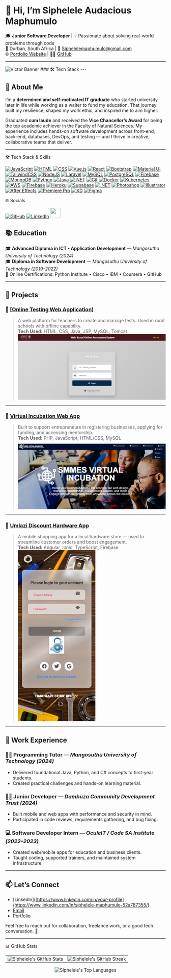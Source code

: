
# 👋 Hi, I’m Siphelele Audacious Maphumulo

🎓 **Junior Software Developer** | 💡 Passionate about solving real-world problems through code  
📍 Durban, South Africa | 📧 [Siphelelemaphumulo@gmail.com](mailto:Siphelelemaphumulo@gmail.com)  
🌐 [Portfolio Website](https://siphelele-maphumulo.github.io/Portfolio/) | 🧑‍💻 [GitHub](https://github.com/Siphelele-Maphumulo)


---
<img src="https://capsule-render.vercel.app/api?type=venom&height=200&color=gradient&text=Welcome" alt="Victor Banner"/>
### 🛠️ Tech Stack
---

## 🧠 About Me

I’m a **determined and self-motivated IT graduate** who started university later in life while working as a waiter to fund my education. That journey built my resilience, shaped my work ethic, and inspired me to aim higher.

Graduated **cum laude** and received the **Vice Chancellor’s Award** for being the top academic achiever in the Faculty of Natural Sciences. My experience includes hands-on software development across front-end, back-end, databases, DevOps, and testing — and I thrive in creative, collaborative teams that deliver.

---

🛠️ Tech Stack & Skills
<p align="left"> <a href="https://developer.mozilla.org/en-US/docs/Web/JavaScript" target="_blank"><img src="https://raw.githubusercontent.com/danielcranney/readme-generator/main/public/icons/skills/javascript-colored.svg" width="36" height="36" alt="JavaScript" /></a> <a href="https://developer.mozilla.org/en-US/docs/Web/HTML" target="_blank"><img src="https://raw.githubusercontent.com/danielcranney/readme-generator/main/public/icons/skills/html5-colored.svg" width="36" height="36" alt="HTML" /></a> <a href="https://developer.mozilla.org/en-US/docs/Web/CSS" target="_blank"><img src="https://raw.githubusercontent.com/danielcranney/readme-generator/main/public/icons/skills/css3-colored.svg" width="36" height="36" alt="CSS" /></a> <a href="https://vuejs.org/" target="_blank"><img src="https://raw.githubusercontent.com/danielcranney/readme-generator/main/public/icons/skills/vuejs-colored.svg" width="36" height="36" alt="Vue.js" /></a> <a href="https://reactjs.org/" target="_blank"><img src="https://raw.githubusercontent.com/danielcranney/readme-generator/main/public/icons/skills/react-colored.svg" width="36" height="36" alt="React" /></a> <a href="https://getbootstrap.com/" target="_blank"><img src="https://raw.githubusercontent.com/danielcranney/readme-generator/main/public/icons/skills/bootstrap-colored.svg" width="36" height="36" alt="Bootstrap" /></a> <a href="https://mui.com/" target="_blank"><img src="https://raw.githubusercontent.com/danielcranney/readme-generator/main/public/icons/skills/materialui-colored.svg" width="36" height="36" alt="Material UI" /></a> <a href="https://tailwindcss.com/" target="_blank"><img src="https://raw.githubusercontent.com/danielcranney/readme-generator/main/public/icons/skills/tailwindcss-colored.svg" width="36" height="36" alt="TailwindCSS" /></a> <a href="https://nodejs.org/" target="_blank"><img src="https://raw.githubusercontent.com/danielcranney/readme-generator/main/public/icons/skills/nodejs-colored.svg" width="36" height="36" alt="NodeJS" /></a> <a href="https://laravel.com/" target="_blank"><img src="https://raw.githubusercontent.com/danielcranney/readme-generator/main/public/icons/skills/laravel-colored.svg" width="36" height="36" alt="Laravel" /></a> <a href="https://www.mysql.com/" target="_blank"><img src="https://raw.githubusercontent.com/danielcranney/readme-generator/main/public/icons/skills/mysql-colored.svg" width="36" height="36" alt="MySQL" /></a> <a href="https://www.postgresql.org/" target="_blank"><img src="https://raw.githubusercontent.com/danielcranney/readme-generator/main/public/icons/skills/postgresql-colored.svg" width="36" height="36" alt="PostgreSQL" /></a> <a href="https://firebase.google.com/" target="_blank"><img src="https://raw.githubusercontent.com/danielcranney/readme-generator/main/public/icons/skills/firebase-colored.svg" width="36" height="36" alt="Firebase" /></a> <a href="https://www.mongodb.com/" target="_blank"><img src="https://raw.githubusercontent.com/danielcranney/readme-generator/main/public/icons/skills/mongodb-colored.svg" width="36" height="36" alt="MongoDB" /></a> <a href="https://www.python.org/" target="_blank"><img src="https://raw.githubusercontent.com/danielcranney/readme-generator/main/public/icons/skills/python-colored.svg" width="36" height="36" alt="Python" /></a> <a href="https://www.java.com/" target="_blank"><img src="https://raw.githubusercontent.com/danielcranney/readme-generator/main/public/icons/skills/java-colored.svg" width="36" height="36" alt="Java" /></a> <a href="https://dotnet.microsoft.com/" target="_blank"><img src="https://raw.githubusercontent.com/danielcranney/readme-generator/main/public/icons/skills/dot-net-colored.svg" width="36" height="36" alt=".NET" /></a> <a href="https://git-scm.com/" target="_blank"><img src="https://raw.githubusercontent.com/danielcranney/readme-generator/main/public/icons/skills/git-colored.svg" width="36" height="36" alt="Git" /></a> <a href="https://www.docker.com/" target="_blank"><img src="https://raw.githubusercontent.com/danielcranney/readme-generator/main/public/icons/skills/docker-colored.svg" width="36" height="36" alt="Docker" /></a> <a href="https://kubernetes.io/" target="_blank"><img src="https://raw.githubusercontent.com/danielcranney/readme-generator/main/public/icons/skills/kubernetes-colored.svg" width="36" height="36" alt="Kubernetes" /></a> <a href="https://aws.amazon.com/" target="_blank"><img src="https://raw.githubusercontent.com/danielcranney/readme-generator/main/public/icons/skills/aws-colored.svg" width="36" height="36" alt="AWS" /></a> <a href="https://firebase.google.com/" target="_blank" rel="noreferrer"><img src="https://raw.githubusercontent.com/danielcranney/readme-generator/main/public/icons/skills/firebase-colored.svg" width="36" height="36" alt="Firebase" /></a>
<a href="https://www.heroku.com/" target="_blank" rel="noreferrer"><img src="https://raw.githubusercontent.com/danielcranney/readme-generator/main/public/icons/skills/heroku-colored.svg" width="36" height="36" alt="Heroku" /></a>
<a href="https://supabase.io/" target="_blank" rel="noreferrer"><img src="https://raw.githubusercontent.com/danielcranney/readme-generator/main/public/icons/skills/supabase-colored.svg" width="36" height="36" alt="Supabase" /></a>
<a href="https://dotnet.microsoft.com/en-us/" target="_blank" rel="noreferrer"><img src="https://raw.githubusercontent.com/danielcranney/readme-generator/main/public/icons/skills/dot-net-colored.svg" width="36" height="36" alt=".NET" /></a>
<a href="https://www.adobe.com/uk/products/photoshop.html" target="_blank" rel="noreferrer"><img src="https://raw.githubusercontent.com/danielcranney/readme-generator/main/public/icons/skills/photoshop-colored.svg" width="36" height="36" alt="Photoshop" /></a>
<a href="adobe.com/uk/products/illustrator.html" target="_blank" rel="noreferrer"><img src="https://raw.githubusercontent.com/danielcranney/readme-generator/main/public/icons/skills/illustrator-colored.svg" width="36" height="36" alt="Illustrator" /></a>
<a href="https://www.adobe.com/uk/products/aftereffects.html" target="_blank" rel="noreferrer"><img src="https://raw.githubusercontent.com/danielcranney/readme-generator/main/public/icons/skills/aftereffects-colored.svg" width="36" height="36" alt="After Effects" /></a>
<a href="https://www.adobe.com/uk/products/premiere.html" target="_blank" rel="noreferrer"><img src="https://raw.githubusercontent.com/danielcranney/readme-generator/main/public/icons/skills/premierepro-colored.svg" width="36" height="36" alt="Premiere Pro" /></a>
<a href="https://www.adobe.com/uk/products/xd.html" target="_blank" rel="noreferrer"><img src="https://raw.githubusercontent.com/danielcranney/readme-generator/main/public/icons/skills/xd-colored.svg" width="36" height="36" alt="XD" /></a> <a href="https://www.figma.com/" target="_blank" rel="noreferrer"><img src="https://raw.githubusercontent.com/danielcranney/readme-generator/main/public/icons/skills/figma-colored.svg" width="36" height="36" alt="Figma" /></a>

</p>
</p>
🌐 Socials
<p align="left"> <a href="https://github.com/Siphelele-Maphumulo" target="_blank"><img src="https://raw.githubusercontent.com/danielcranney/readme-generator/main/public/icons/socials/github.svg" width="32" height="32" alt="GitHub" /></a> <a href="https://www.linkedin.com/in/siphelele-maphumulo" target="_blank"><img src="https://raw.githubusercontent.com/danielcranney/readme-generator/main/public/icons/socials/linkedin.svg" width="32" height="32" alt="LinkedIn" /></a>  <a href="https://siphelele-maphumulo.github.io/Portfolio/" target="_blank" rel="noreferrer"><img src="https://raw.githubusercontent.com/danielcranney/readme-generator/main/public/icons/socials/codepen.svg" width="32" height="32" /></a>
<p align="left">


## 📚 Education

🎓 **Advanced Diploma in ICT - Application Development** — *Mangosuthu University of Technology (2024)*  
🎓 **Diploma in Software Development** — *Mangosuthu University of Technology (2019–2022)*  
🏅 Online Certifications: Python Institute • Cisco • IBM • Coursera • GitHub

---

## 🧪 Projects

### 🔹 [[Online Testing Web Application](https://online-test-web-application-7mu3.onrender.com))
> A web platform for teachers to create and manage tests. Used in rural schools with offline capability.  
**Tech Used:** HTML, CSS, Java, JSP, MySQL, Tomcat  
![Screenshot](https://raw.githubusercontent.com/Siphelele-Maphumulo/Online-Test-Web-Application/refs/heads/main/Screenshot.png)

---

### 🔹 [Virtual Incubation Web App](http://virtualincubation.infinityfreeapp.com)
> Built to support entrepreneurs in registering businesses, applying for funding, and accessing mentorship.  
**Tech Used:** PHP, JavaScript, HTML/CSS, MySQL  
![Screenshot](https://github.com/Siphelele-Maphumulo/MAPHUMULO-GALLERY/blob/main/assets/incubation.png?raw=true)

---

### 🔹 [Umlazi Discount Hardware App](https://siphelele-maphumulo.github.io/Hardware/)
> A mobile shopping app for a local hardware store — used to streamline customer orders and boost engagement.  
**Tech Used:** Angular, Ionic, TypeScript, Firebase  
![Screenshot](https://github.com/Siphelele-Maphumulo/MAPHUMULO-GALLERY/blob/main/assets/hardware.png?raw=true)

---

## 💼 Work Experience

### 👨‍🏫 Programming Tutor — *Mangosuthu University of Technology (2024)*
- Delivered foundational Java, Python, and C# concepts to first-year students.
- Created practical challenges and hands-on learning material.

### 👨‍💻 Junior Developer — *Dambuza Community Development Trust (2024)*
- Built mobile and web apps with performance and security in mind.
- Participated in code reviews, requirements gathering, and bug fixing.

### 💻 Software Developer Intern — *OculeIT / Code SA Institute (2022–2023)*
- Created web/mobile apps for education and business clients.
- Taught coding, supported trainers, and maintained system infrastructure.

---

## 📫 Let’s Connect

- [LinkedIn]([https://www.linkedin.com/in/your-profile](https://www.linkedin.com/in/siphelele-maphumulo-52a787355/)
- [Email](mailto:Siphelelemaphumulo@gmail.com)
- [Portfolio](https://siphelele-maphumulo.github.io/Portfolio/)

Feel free to reach out for collaboration, freelance work, or a good tech conversation. 🚀

---

📊 GitHub Stats
<table> <tr> <td> <img src="https://github-readme-stats.vercel.app/api?username=Siphelele-Maphumulo&show_icons=true&count_private=true&theme=radical" alt="Siphelele's GitHub Stats" /> </td> <td> <img src="https://github-readme-streak-stats.herokuapp.com/?user=Siphelele-Maphumulo&theme=radical&hide_border=false" alt="Siphelele's GitHub Streak" /> </td> </tr> </table> <p align="center"> <img src="https://github-readme-stats.vercel.app/api/top-langs/?username=Siphelele-Maphumulo&layout=compact&theme=radical" alt="Siphelele's Top Languages" /> </p>
